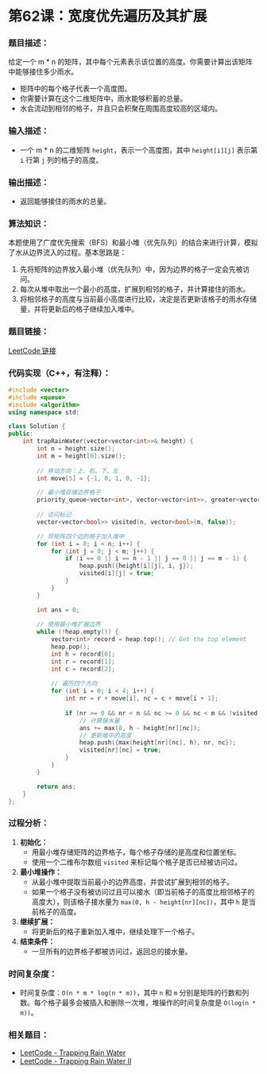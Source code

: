 # 第62课：宽度优先遍历及其扩展

### **题目描述：**

给定一个 m * n 的矩阵，其中每个元素表示该位置的高度。你需要计算出该矩阵中能够接住多少雨水。

- 矩阵中的每个格子代表一个高度图。
- 你需要计算在这个二维矩阵中，雨水能够积蓄的总量。
- 水会流动到相邻的格子，并且只会积聚在周围高度较高的区域内。

### **输入描述：**

- 一个 m * n 的二维矩阵 `height`，表示一个高度图，其中 `height[i][j]` 表示第 `i` 行第 `j` 列的格子的高度。

### **输出描述：**

- 返回能够接住的雨水的总量。

### **算法知识：**

本题使用了广度优先搜索（BFS）和最小堆（优先队列）的结合来进行计算，模拟了水从边界流入的过程。基本思路是：

1. 先将矩阵的边界放入最小堆（优先队列）中，因为边界的格子一定会先被访问。
2. 每次从堆中取出一个最小的高度，扩展到相邻的格子，并计算接住的雨水。
3. 将相邻格子的高度与当前最小高度进行比较，决定是否更新该格子的雨水存储量，并将更新后的格子继续加入堆中。

### **题目链接：**

[LeetCode 链接](https://leetcode.cn/problems/trapping-rain-water-ii/)

### **代码实现（C++，有注释）：**

```cpp
#include <vector>
#include <queue>
#include <algorithm>
using namespace std;

class Solution {
public:
    int trapRainWater(vector<vector<int>>& height) {
        int n = height.size();
        int m = height[0].size();
        
        // 移动方向：上、右、下、左
        int move[5] = {-1, 0, 1, 0, -1};

        // 最小堆存储边界格子
        priority_queue<vector<int>, vector<vector<int>>, greater<vector<int>>> heap;
        
        // 访问标记
        vector<vector<bool>> visited(n, vector<bool>(m, false));

        // 将矩阵四个边的格子加入堆中
        for (int i = 0; i < n; i++) {
            for (int j = 0; j < m; j++) {
                if (i == 0 || i == n - 1 || j == 0 || j == m - 1) {
                    heap.push({height[i][j], i, j});
                    visited[i][j] = true;
                }
            }
        }

        int ans = 0;
        
        // 使用最小堆扩展边界
        while (!heap.empty()) {
            vector<int> record = heap.top(); // Get the top element
            heap.pop();
            int h = record[0];
            int r = record[1];
            int c = record[2];
            
            // 遍历四个方向
            for (int i = 0; i < 4; i++) {
                int nr = r + move[i], nc = c + move[i + 1];
                
                if (nr >= 0 && nr < n && nc >= 0 && nc < m && !visited[nr][nc]) {
                    // 计算接水量
                    ans += max(0, h - height[nr][nc]);
                    // 更新堆中的高度
                    heap.push({max(height[nr][nc], h), nr, nc});
                    visited[nr][nc] = true;
                }
            }
        }

        return ans;
    }
};
```

### **过程分析：**

1. **初始化：**
   - 用最小堆存储矩阵的边界格子，每个格子存储的是高度和位置坐标。
   - 使用一个二维布尔数组 `visited` 来标记每个格子是否已经被访问过。
2. **最小堆操作：**
   - 从最小堆中提取当前最小的边界高度，并尝试扩展到相邻的格子。
   - 如果一个格子没有被访问过且可以接水（即当前格子的高度比相邻格子的高度大），则该格子接水量为 `max(0, h - height[nr][nc])`，其中 `h` 是当前格子的高度。
3. **继续扩展：**
   - 将更新后的格子重新加入堆中，继续处理下一个格子。
4. **结束条件：**
   - 一旦所有的边界格子都被访问过，返回总的接水量。

### **时间复杂度：**

- 时间复杂度：`O(n * m * log(n * m))`，其中 `n` 和 `m` 分别是矩阵的行数和列数。每个格子最多会被插入和删除一次堆，堆操作的时间复杂度是 `O(log(n * m))`。

### **相关题目：**

- [LeetCode - Trapping Rain Water](https://leetcode.cn/problems/trapping-rain-water/)
- [LeetCode - Trapping Rain Water II](https://leetcode.cn/problems/trapping-rain-water-ii/)